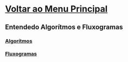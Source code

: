 # [Voltar ao Menu Principal](../README.md)


## Entendedo Algorítmos e Fluxogramas

### [Algorítmos](Algoritmos-fluxogramas/algoritmos.md)

### [Fluxogramas](Algoritmos-fluxogramas/fluxogramas.md)
